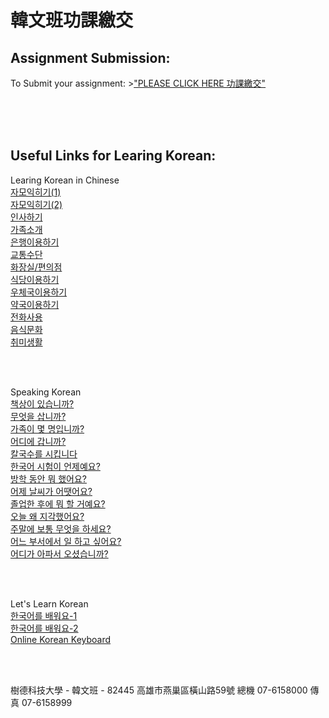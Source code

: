 # 韓文班功課繳交 

## Assignment Submission:

To Submit your assignment:  >["PLEASE CLICK HERE 功課繳交"](https://script.google.com/macros/s/AKfycby-dtJtktzu0T5V5s6iS3wVPWABpdlbXATfCkaVvz97PfqFVY0/exec "功課繳交")

<br />
<br />
<br />


## Useful Links for Learing Korean:
Learing Korean in Chinese<br />
[자모익히기(1)](http://contents.kocw.or.kr/html/2011/youngnam/11/01/default.htm)<br />
[자모익히기(2)](http://contents.kocw.or.kr/html/2011/youngnam/11/02/default.htm)<br />
[인사하기](http://contents.kocw.or.kr/html/2011/youngnam/11/03/default.htm)<br />
[가족소개](http://contents.kocw.or.kr/html/2011/youngnam/11/04/default.htm)<br />
[은행이용하기](http://contents.kocw.or.kr/html/2011/youngnam/11/05/default.htm)<br />
[교통수단](http://contents.kocw.or.kr/html/2011/youngnam/11/06/default.htm)<br />
[화장실/편의점](http://contents.kocw.or.kr/html/2011/youngnam/11/07/default.htm)<br />
[식당이용하기](http://contents.kocw.or.kr/html/2011/youngnam/11/09/default.htm)<br />
[우체국이용하기](http://contents.kocw.or.kr/html/2011/youngnam/11/10/default.htm)<br />
[약국이용하기](http://contents.kocw.or.kr/html/2011/youngnam/11/11/default.htm)<br />
[전화사용](http://contents.kocw.or.kr/html/2011/youngnam/11/12/default.htm)<br />
[음식문화](http://contents.kocw.or.kr/html/2011/youngnam/11/13/default.htm)<br />
[취미생활](http://contents.kocw.or.kr/html/2011/youngnam/11/14/default.htm)<br />

<br />
<br />

Speaking Korean<br />
[책상이 있습니까?](http://contents.kocw.or.kr/KOCW/html/2013/ACU/NaEunseon/speaking01/resources/01/02.html)<br />
[무엇을 삽니까?](http://contents.kocw.or.kr/KOCW/html/2013/ACU/NaEunseon/speaking02/resources/02/02.html)<br />
[가족이 몇 명입니까?](http://contents.kocw.or.kr/KOCW/html/2013/ACU/NaEunseon/speaking03/resources/03/02.html)<br />
[어디에 갑니까?](http://contents.kocw.or.kr/KOCW/html/2013/ACU/NaEunseon/speaking04/resources/04/02.html)<br />
[칼국수를 시킵니다](http://contents.kocw.or.kr/KOCW/html/2013/ACU/NaEunseon/speaking05/resources/05/02.html)<br />
[한국어 시험이 언제예요?](http://contents.kocw.or.kr/KOCW/html/2013/ACU/NaEunseon/speaking06/resources/06/02.html)<br />
[방학 동안 뭐 했어요?](http://contents.kocw.or.kr/KOCW/html/2013/ACU/NaEunseon/speaking07/resources/07/02.html)<br />
[어제 날씨가 어땟어요?](http://contents.kocw.or.kr/KOCW/html/2013/ACU/NaEunseon/speaking09/resources/09/02.html)<br />
[졸업한 후에 뭐 할 거예요?](http://contents.kocw.or.kr/KOCW/html/2013/ACU/NaEunseon/speaking10/resources/10/02.html)<br />
[오늘 왜 지각했어요?](http://contents.kocw.or.kr/KOCW/html/2013/ACU/NaEunseon/speaking11/resources/11/02.html)<br />
[주말에 보통 무엇을 하세요?](http://contents.kocw.or.kr/KOCW/html/2013/ACU/NaEunseon/speaking12/resources/12/02.html)<br />
[어느 부서에서 일 하고 싶어요?](http://contents.kocw.or.kr/KOCW/html/2013/ACU/NaEunseon/speaking13/resources/13/02.html)<br />
[어디가 아파서 오셨습니까?](http://contents.kocw.or.kr/KOCW/html/2013/ACU/NaEunseon/speaking14/resources/14/02.html)<br />

<br />
<br />

Let's Learn Korean<br />
[한국어를 배워요-1](http://world.kbs.co.kr/learn_korean/lessons/c_index.htm)<br />
[한국어를 배워요-2](http://world.kbs.co.kr/learn_korean2/chinese/)<br />
[Online Korean Keyboard](http://3beol.github.io/)<br />

<br />
<br />


樹德科技大學  - 韓文班 - 82445 高雄市燕巢區橫山路59號  總機 07-6158000 傳真 07-6158999<br />
<br />
